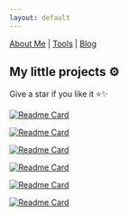 ```yaml
---
layout: default
---
```


[About Me](./) | [Tools](https://tools.maoundis.com) | [Blog](https://blog.maoundis.com)

## My little projects ⚙️

Give a star if you like it ⭐✨

[![Readme Card](https://github-readme-stats.vercel.app/api/pin/?username=ikbal-hanafi&theme=buefy&repo=Doginer)](https://github.com/ikbal-hanafi/Doginer)

[![Readme Card](https://github-readme-stats.vercel.app/api/pin/?username=ikbal-hanafi&theme=buefy&repo=BotFucek)](https://github.com/ikbal-hanafi/BotFucek)

[![Readme Card](https://github-readme-stats.vercel.app/api/pin/?username=ikbal-hanafi&theme=buefy&repo=AutoSnakeGame)](https://github.com/ikbal-hanafi/AutoSnakeGame)

[![Readme Card](https://github-readme-stats.vercel.app/api/pin/?username=ikbal-hanafi&theme=buefy&repo=PrivmyFile)](https://github.com/ikbal-hanafi/PrivmyFile)

[![Readme Card](https://github-readme-stats.vercel.app/api/pin/?username=ikbal-hanafi&theme=buefy&repo=MathQuiz)](https://github.com/ikbal-hanafi/MathQuiz)

[![Readme Card](https://github-readme-stats.vercel.app/api/pin/?username=ikbal-hanafi&theme=buefy&repo=Qur-an)](https://github.com/ikbal-hanafi/Qur-an)
